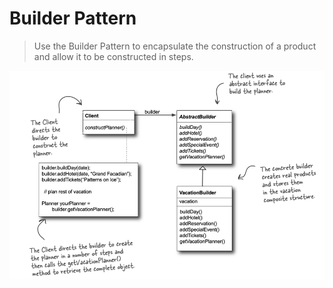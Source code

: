 # Builder Pattern

> Use the Builder Pattern to encapsulate the construction of a product and allow it to be constructed in steps.

![img.png](../images/builder-pattern.png)